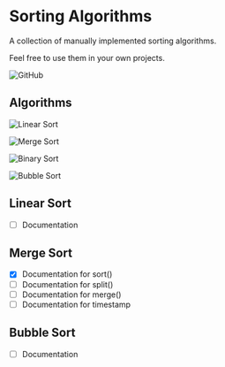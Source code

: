 # Sorting Algorithms
A collection of manually implemented sorting algorithms.

Feel free to use them in your own projects.

![GitHub](https://img.shields.io/github/license/ChristopherKlix/sorting_algorithms?style=for-the-badge)

## Algorithms

![Linear Sort](https://img.shields.io/badge/Linear%20Sort-works-success?style=for-the-badge)

![Merge Sort](https://img.shields.io/badge/Merge%20Sort-works-success?style=for-the-badge)

![Binary Sort](https://img.shields.io/badge/Binary%20Sort-in%20dev-inactive?style=for-the-badge)

![Bubble Sort](https://img.shields.io/badge/Bubble%20Sort-in%20dev-yellow?style=for-the-badge)

## Linear Sort
- [ ] Documentation

## Merge Sort
- [x] Documentation for sort()
- [ ] Documentation for split()
- [ ] Documentation for merge()
- [ ] Documentation for timestamp

## Bubble Sort
- [ ] Documentation